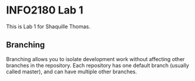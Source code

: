 # INFO2180 Lab 1

This is Lab 1 for Shaquille Thomas.

## Branching

Branching allows you to isolate development work without affecting other branches in the repository.
Each repository has one default branch (usually called master), and can have multiple other branches.


